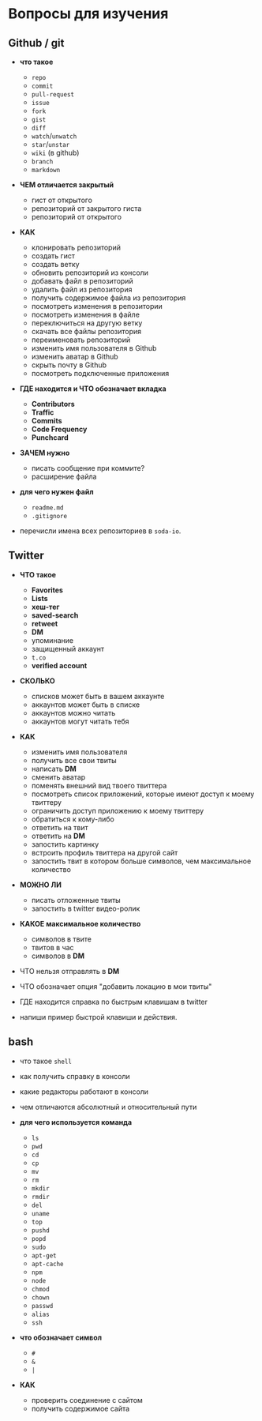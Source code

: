 # Вопросы для изучения

## Github / git

 - **что такое**
   - `repo`
   - `commit`
   - `pull-request`
   - `issue`
   - `fork`
   - `gist`
   - `diff`
   - `watch`/`unwatch`
   - `star`/`unstar`
   - `wiki` (в github)
   - `branch`
   - `markdown`
   
 - **ЧЕМ отличается закрытый** 
   - гист от открытого
   - репозиторий от закрытого гиста
   - репозиторий от открытого


 - **КАК**
   - клонировать репозиторий
   - создать гист
   - создать ветку
   - обновить репозиторий из консоли
   - добавать файл в репозиторий
   - удалить файл из репозитория
   - получить содержимое файла из репозитория
   - посмотреть изменения в репозитории
   - посмотреть изменения в файле
   - переключиться на другую ветку
   - скачать все файлы репозитория
   - переименовать репозиторий
   - изменить имя пользователя в Github
   - изменить аватар в Github
   - скрыть почту в Github
   - посмотреть подключенные приложения
  
 - **ГДЕ находится и ЧТО обозначает вкладка**
   - **Contributors**
   - **Traffic**
   - **Commits**
   - **Code Frequency**
   - **Punchcard**

 - **ЗАЧЕМ нужно** 
   - писать сообщение при коммите? 
   - расширение файла

 - **для чего нужен файл**
   - `readme.md`
   - `.gitignore`


 - перечисли имена всех репозиториев в `soda-io`.

## Twitter
 
 - **ЧТО такое**
   - **Favorites**
   - **Lists**
   - **хеш-тег**
   - **saved-search**
   - **retweet**
   - **DM**
   - упоминание
   - защищенный аккаунт
   - `t.co`
   - **verified account**


 - **СКОЛЬКО**
   - списков может быть в вашем аккаунте
   - аккаунтов может быть в списке
   - аккаунтов можно читать
   - аккаунтов могут читать тебя

 - **КАК**
   - изменить имя пользователя
   - получить все свои твиты
   - написать **DM**
   - сменить аватар
   - поменять внешний вид твоего твиттера
   - посмотреть список приложений, которые имеют доступ к моему твиттеру
   - ограничить доступ приложению к моему твиттеру
   - обратиться к кому-либо
   - ответить на твит
   - ответить на **DM**
   - запостить картинку
   - встроить профиль твиттера на другой сайт
   - запостить твит в котором больше символов, чем максимальное количество

 - **МОЖНО ЛИ**
   - писать отложенные твиты
   - запостить в twitter видео-ролик

 - **КАКОЕ максимальное количество**
   - символов в твите
   - твитов в час
   - символов в **DM**

 - ЧТО нельзя отправлять в **DM**
 - ЧТО обозначает опция "добавить локацию в мои твиты"
 - ГДЕ находится справка по быстрым клавишам в twitter
 - напиши пример быстрой клавиши и действия.
 
## bash
 - что такое `shell`
 - как получить справку в консоли
 - какие редакторы работают в консоли
 - чем отличаются абсолютный и относительный пути
 
 - **для чего используется команда**
   - `ls`
   - `pwd`
   - `cd`
   - `cp`
   - `mv`
   - `rm`
   - `mkdir`
   - `rmdir`
   - `del`
   - `uname`
   - `top`
   - `pushd`
   - `popd`
   - `sudo`
   - `apt-get`
   - `apt-cache`
   - `npm`
   - `node`
   - `chmod`
   - `chown`
   - `passwd`
   - `alias`
   - `ssh`
 
- **что обозначает символ**
   - `#`
   - `&`
   - `|`
   
 - **КАК**
   - проверить соединение с сайтом
   - получить содержимое сайта



